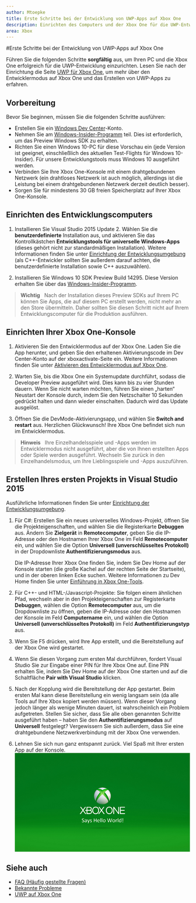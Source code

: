 ```yaml
---
author: Mtoepke
title: Erste Schritte bei der Entwicklung von UWP-Apps auf Xbox One
description: Einrichten des Computers und der Xbox One für die UWP-Entwicklung
area: Xbox
---
```


#Erste Schritte bei der Entwicklung von UWP-Apps auf Xbox One

Führen Sie die folgenden Schritte **sorgfältig** aus, um Ihren PC und die Xbox One erfolgreich für die UWP-Entwicklung einzurichten. Lesen Sie nach der Einrichtung die Seite [UWP für Xbox One](index.md), um mehr über den Entwicklermodus auf Xbox One und das Erstellen von UWP-Apps zu erfahren. 

## Vorbereitung
Bevor Sie beginnen, müssen Sie die folgenden Schritte ausführen:
-   Erstellen Sie ein [Windows Dev Center](https://dev.windows.com)-Konto.
-   Nehmen Sie am [Windows-Insider-Programm](https://insider.windows.com/) teil. Dies ist erforderlich, um das Preview Windows SDK zu erhalten.
-   Richten Sie einen Windows 10-PC für diese Vorschau ein (jede Version ist geeignet, einschließlich des aktuellen Test-Flights für Windows 10-Insider). Für unsere Entwicklungstools muss Windows 10 ausgeführt werden. 
-   Verbinden Sie Ihre Xbox One-Konsole mit einem drahtgebundenen Netzwerk (ein drahtloses Netzwerk ist auch möglich, allerdings ist die Leistung bei einem drahtgebundenen Netzwerk derzeit deutlich besser).
- Sorgen Sie für mindestens 30 GB freien Speicherplatz auf Ihrer Xbox One-Konsole.

## Einrichten des Entwicklungscomputers
1.  Installieren Sie Visual Studio 2015 Update 2. Wählen Sie die **benutzerdefinierte** Installation aus, und aktivieren Sie das Kontrollkästchen **Entwicklungstools für universelle Windows-Apps** (dieses gehört nicht zur standardmäßigen Installation). Weitere Informationen finden Sie unter [Einrichtung der Entwicklungsumgebung](development-environment-setup.md) (als C++-Entwickler sollten Sie außerdem darauf achten, die benutzerdefinierte Installation sowie C++ auszuwählen).

2.  Installieren Sie Windows 10 SDK Preview Build 14295. Diese Version erhalten Sie über das [Windows-Insider-Programm](http://go.microsoft.com/fwlink/p/?LinkId=780552).
  
  > **Wichtig**
            &nbsp;&nbsp;Nach der Installation dieses Preview SDKs auf Ihrem PC können Sie Apps, die auf diesem PC erstellt werden, nicht mehr an den Store übermitteln. Daher sollten Sie diesen Schritt nicht auf Ihrem Entwicklungscomputer für die Produktion ausführen. 

## Einrichten Ihrer Xbox One-Konsole
1.  Aktivieren Sie den Entwicklermodus auf der Xbox One. Laden Sie die App herunter, und geben Sie den erhaltenen Aktivierungscode im Dev Center-Konto auf der xboxactivate-Seite ein. Weitere Informationen finden Sie unter [Aktivieren des Entwicklermodus auf Xbox One](devkit-activation.md). 

2.  Warten Sie, bis die Xbox One ein Systemupdate durchführt, sodass die Developer Preview ausgeführt wird. Dies kann bis zu vier Stunden dauern. Wenn Sie nicht warten möchten, führen Sie einen „harten“ Neustart der Konsole durch, indem Sie den Netzschalter 10 Sekunden gedrückt halten und dann wieder einschalten. Dadurch wird das Update ausgelöst.  

3.  Öffnen Sie die DevMode-Aktivierungsapp, und wählen Sie **Switch and restart** aus. Herzlichen Glückwunsch! Ihre Xbox One befindet sich nun im Entwicklermodus.
  
  > **Hinweis**
            &nbsp;&nbsp;Ihre Einzelhandelsspiele und -Apps werden im Entwicklermodus nicht ausgeführt, aber die von Ihnen erstellten Apps oder Spiele werden ausgeführt. Wechseln Sie zurück in den Einzelhandelsmodus, um Ihre Lieblingsspiele und -Apps auszuführen.

## Erstellen Ihres ersten Projekts in Visual Studio 2015

Ausführliche Informationen finden Sie unter [Einrichtung der Entwicklungsumgebung](development-environment-setup.md).

1.  Für C#: Erstellen Sie ein neues universelles Windows-Projekt, öffnen Sie die Projekteigenschaften, und wählen Sie die Registerkarte **Debuggen** aus. Ändern Sie **Zielgerät** in **Remotecomputer**, geben Sie die IP-Adresse oder den Hostnamen Ihrer Xbox One im Feld **Remotecomputer** ein, und wählen Sie die Option **Universell (unverschlüsseltes Protokoll)** in der Dropdownliste **Authentifizierungsmodus** aus.   

    Die IP-Adresse Ihrer Xbox One finden Sie, indem Sie Dev Home auf der Konsole starten (die große Kachel auf der rechten Seite der Startseite), und in der oberen linken Ecke suchen. Weitere Informationen zu Dev Home finden Sie unter [Einführung in Xbox One-Tools](introduction-to-xbox-tools.md).  

2.  Für C++- und HTML-/Javascript-Projekte: Sie folgen einem ähnlichen Pfad, wechseln aber in den Projekteigenschaften zur Registerkarte **Debuggen**, wählen die Option **Remotecomputer** aus, um die Dropdownliste zu öffnen, geben die IP-Adresse oder den Hostnamen der Konsole im Feld **Computername** ein, und wählen die Option **Universell (unverschlüsseltes Protokoll)** im Feld **Authentifizierungstyp** aus.
   
3.  Wenn Sie F5 drücken, wird Ihre App erstellt, und die Bereitstellung auf der Xbox One wird gestartet.
  
4.  Wenn Sie diesen Vorgang zum ersten Mal durchführen, fordert Visual Studio Sie zur Eingabe einer PIN für Ihre Xbox One auf. Eine PIN erhalten Sie, indem Sie Dev Home auf der Xbox One starten und auf die Schaltfläche **Pair with Visual Studio** klicken.
  
5.  Nach der Kopplung wird die Bereitstellung der App gestartet. Beim ersten Mal kann diese Bereitstellung ein wenig langsam sein (da alle Tools auf Ihre Xbox kopiert werden müssen). Wenn dieser Vorgang jedoch länger als wenige Minuten dauert, ist wahrscheinlich ein Problem aufgetreten. Stellen Sie sicher, dass Sie alle oben genannten Schritte ausgeführt haben – haben Sie den **Authentifizierungsmodus** auf **Universell** festgelegt? Vergewissern Sie sich außerdem, dass Sie eine drahtgebundene Netzwerkverbindung mit der Xbox One verwenden.  

6. Lehnen Sie sich nun ganz entspannt zurück. Viel Spaß mit Ihrer ersten App auf der Konsole.  
   ![Hello World](images/getting-started-hello-world.png)
   

## Siehe auch  
- [FAQ (Häufig gestellte Fragen)](frequently-asked-questions.md)  
- [Bekannte Probleme](known-issues.md)
- [UWP auf Xbox One](index.md)


<!--HONumber=May16_HO2-->


